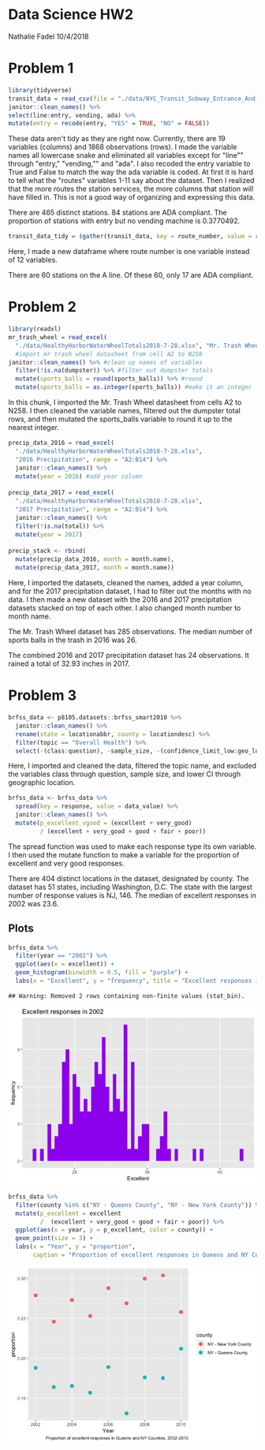 Data Science HW2
================
Nathalie Fadel
10/4/2018

Problem 1
=========

``` r
library(tidyverse)
transit_data = read_csv(file = "./data/NYC_Transit_Subway_Entrance_And_Exit_Data.csv") %>% #data import
janitor::clean_names() %>% 
select(line:entry, vending, ada) %>%  
mutate(entry = recode(entry, "YES" = TRUE, "NO" = FALSE)) 
```

These data aren't tidy as they are right now. Currently, there are 19 variables (columns) and 1868 observations (rows). I made the variable names all lowercase snake and eliminated all variables except for "line"" through "entry," "vending,"" and "ada". I also recoded the entry variable to True and False to match the way the ada variable is coded. At first it is hard to tell what the "routes" variables 1-11 say about the dataset. Then I realized that the more routes the station services, the more columns that station will have filled in. This is not a good way of organizing and expressing this data.

There are 465 distinct stations. 84 stations are ADA compliant. The proportion of stations with entry but no vending machine is 0.3770492.

``` r
transit_data_tidy = (gather(transit_data, key = route_number, value = route, route1:route11)) 
```

Here, I made a new dataframe where route number is one variable instead of 12 variables.

There are 60 stations on the A line. Of these 60, only 17 are ADA compliant.

Problem 2
=========

``` r
library(readxl)
mr_trash_wheel = read_excel(
  "./data/HealthyHarborWaterWheelTotals2018-7-28.xlsx", "Mr. Trash Wheel", range = "A2:N338") %>% 
  #import mr trash wheel datasheet from cell A2 to N258
janitor::clean_names() %>% #clean up names of variables
  filter(!is.na(dumpster)) %>% #filter out dumpster totals
  mutate(sports_balls = round(sports_balls)) %>% #round 
  mutate(sports_balls = as.integer(sports_balls)) #make it an integer
```

In this chunk, I imported the Mr. Trash Wheel datasheet from cells A2 to N258. I then cleaned the variable names, filtered out the dumpster total rows, and then mutated the sports\_balls variable to round it up to the nearest integer.

``` r
precip_data_2016 = read_excel(
  "./data/HealthyHarborWaterWheelTotals2018-7-28.xlsx", 
  "2016 Precipitation", range = "A2:B14") %>%
  janitor::clean_names() %>%
  mutate(year = 2016) #add year column
  
precip_data_2017 = read_excel(
  "./data/HealthyHarborWaterWheelTotals2018-7-28.xlsx", 
  "2017 Precipitation", range = "A2:B14") %>%
  janitor::clean_names() %>%
  filter(!is.na(total)) %>% 
  mutate(year = 2017) 

precip_stack <- rbind(
  mutate(precip_data_2016, month = month.name), 
  mutate(precip_data_2017, month = month.name)) 
```

Here, I imported the datasets, cleaned the names, added a year column, and for the 2017 precipitation dataset, I had to filter out the months with no data. I then made a new dataset with the 2016 and 2017 precipitation datasets stacked on top of each other. I also changed month number to month name.

The Mr. Trash Wheel dataset has 285 observations. The median number of sports balls in the trash in 2016 was 26.

The combined 2016 and 2017 precipitation dataset has 24 observations. It rained a total of 32.93 inches in 2017.

Problem 3
=========

``` r
brfss_data <- p8105.datasets::brfss_smart2010 %>%
  janitor::clean_names() %>%
  rename(state = locationabbr, county = locationdesc) %>%
  filter(topic == "Overall Health") %>%
  select(-(class:question), -sample_size, -(confidence_limit_low:geo_location))
```

Here, I imported and cleaned the data, filtered the topic name, and excluded the variables class through question, sample size, and lower CI through geographic location.

``` r
brfss_data <- brfss_data %>%
  spread(key = response, value = data_value) %>% 
  janitor::clean_names() %>% 
  mutate(p_excellent_vgood = (excellent + very_good) 
         / (excellent + very_good + good + fair + poor))
```

The spread function was used to make each response type its own variable. I then used the mutate function to make a variable for the proportion of excellent and very good responses.

There are 404 distinct locations in the dataset, designated by county. The dataset has 51 states, including Washington, D.C. The state with the largest number of response values is NJ, 146. The median of excellent responses in 2002 was 23.6.

Plots
-----

``` r
brfss_data %>%
  filter(year == "2002") %>%
  ggplot(aes(x = excellent)) +
  geom_histogram(binwidth = 0.5, fill = "purple") +
  labs(x = "Excellent", y = "frequency", title = "Excellent responses in 2002")
```

    ## Warning: Removed 2 rows containing non-finite values (stat_bin).

![](HW2_files/figure-markdown_github/unnamed-chunk-7-1.png)

``` r
brfss_data %>%
  filter(county %in% c("NY - Queens County", "NY - New York County")) %>%
  mutate(p_excellent = excellent 
         /  (excellent + very_good + good + fair + poor)) %>% 
  ggplot(aes(x = year, y = p_excellent, color = county)) +
  geom_point(size = 3) +
  labs(x = "Year", y = "proportion", 
       caption = "Proportion of excellent responses in Queens and NY Counties, 2002-2010") 
```

![](HW2_files/figure-markdown_github/unnamed-chunk-7-2.png)

